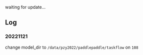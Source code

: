 waiting for update...

## Log
### 20221121
change model_dir to `/data/pzy2022/paddlepaddle/taskflow` on `108`